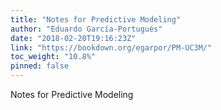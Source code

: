 ```yaml
---
title: "Notes for Predictive Modeling"
author: "Eduardo García-Portugués"
date: "2018-02-20T19:16:23Z"
link: "https://bookdown.org/egarpor/PM-UC3M/"
toc_weight: "10.8%"
pinned: false
---
```


Notes for Predictive Modeling
